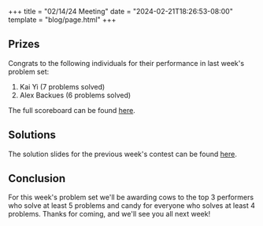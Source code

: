 +++
title = "02/14/24 Meeting"
date = "2024-02-21T18:26:53-08:00"
template = "blog/page.html"
+++

## Prizes

Congrats to the following individuals for their performance in last week's problem set:
1. Kai Yi (7 problems solved)
2. Alex Backues (6 problems solved)

The full scoreboard can be found [here](https://codeforces.com/group/56LvjuJGwY/contest/504727/standings/groupmates/true).

## Solutions

The solution slides for the previous week's contest can be found [here](https://docs.google.com/presentation/d/13l7xYGWcqoldeECvBukrXkqmfFE0gAmNqRsPuvmXTWc/edit?usp=sharing).

## Conclusion

For this week's problem set we'll be awarding cows to the top 3 performers who solve at least 5 problems and candy for everyone who solves at least 4 problems.
Thanks for coming, and we'll see you all next week!

